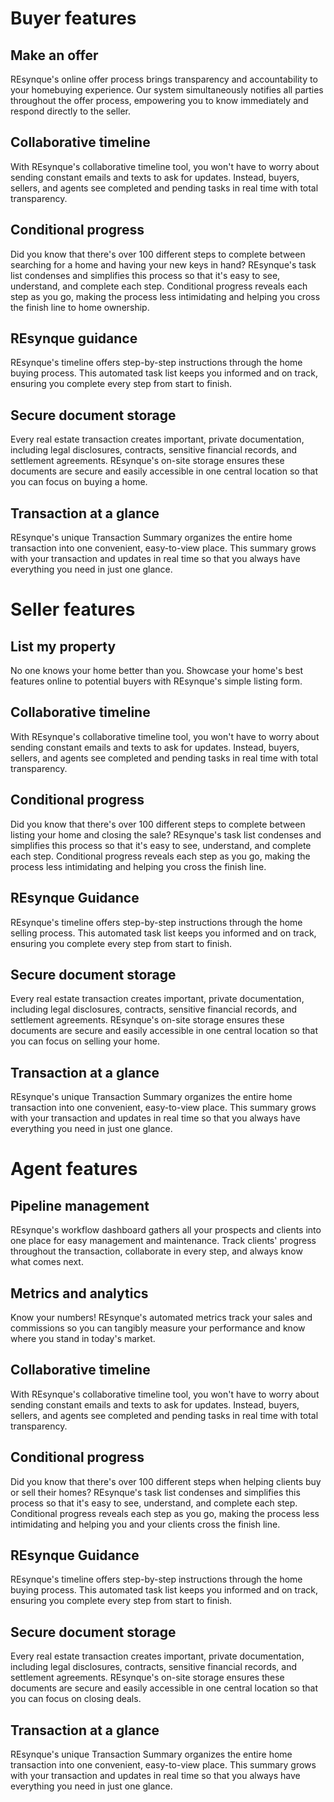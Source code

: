 # Buyer features

## Make an offer

REsynque's online offer process brings transparency and accountability to your homebuying experience. Our system simultaneously notifies all parties throughout the offer process, empowering you to know immediately and respond directly to the seller.

## Collaborative timeline

With REsynque's collaborative timeline tool, you won't have to worry about sending constant emails and texts to ask for updates. Instead, buyers, sellers, and agents see completed and pending tasks in real time with total transparency.

## Conditional progress

Did you know that there's over 100 different steps to complete between searching for a home and having your new keys in hand? REsynque's task list condenses and simplifies this process so that it's easy to see, understand, and complete each step. Conditional progress reveals each step as you go, making the process less intimidating and helping you cross the finish line to home ownership.

## REsynque guidance

REsynque's timeline offers step-by-step instructions through the home buying process. This automated task list keeps you informed and on track, ensuring you complete every step from start to finish.

## Secure document storage

Every real estate transaction creates important, private documentation, including legal disclosures, contracts, sensitive financial records, and settlement agreements. REsynque's on-site storage ensures these documents are secure and easily accessible in one central location so that you can focus on buying a home. 

## Transaction at a glance

REsynque's unique Transaction Summary organizes the entire home transaction into one convenient, easy-to-view place. This summary grows with your transaction and updates in real time so that you always have everything you need in just one glance.

# Seller features

## List my property

No one knows your home better than you. Showcase your home's best features online to potential buyers with REsynque's simple listing form. 

## Collaborative timeline

With REsynque's collaborative timeline tool, you won't have to worry about sending constant emails and texts to ask for updates. Instead, buyers, sellers, and agents see completed and pending tasks in real time with total transparency.

## Conditional progress

Did you know that there's over 100 different steps to complete between listing your home and closing the sale? REsynque's task list condenses and simplifies this process so that it's easy to see, understand, and complete each step. Conditional progress reveals each step as you go, making the process less intimidating and helping you cross the finish line.

## REsynque Guidance

REsynque's timeline offers step-by-step instructions through the home selling process. This automated task list keeps you informed and on track, ensuring you complete every step from start to finish.

## Secure document storage

Every real estate transaction creates important, private documentation, including legal disclosures, contracts, sensitive financial records, and settlement agreements. REsynque's on-site storage ensures these documents are secure and easily accessible in one central location so that you can focus on selling your home. 

## Transaction at a glance

REsynque's unique Transaction Summary organizes the entire home transaction into one convenient, easy-to-view place. This summary grows with your transaction and updates in real time so that you always have everything you need in just one glance.

# Agent features

## Pipeline management

REsynque's workflow dashboard gathers all your prospects and clients into one place for easy management and maintenance. Track clients' progress throughout the transaction, collaborate in every step, and always know what comes next. 

## Metrics and analytics

Know your numbers! REsynque's automated metrics track your sales and commissions so you can tangibly measure your performance and know where you stand in today's market. 

## Collaborative timeline

With REsynque's collaborative timeline tool, you won't have to worry about sending constant emails and texts to ask for updates. Instead, buyers, sellers, and agents see completed and pending tasks in real time with total transparency.

## Conditional progress

Did you know that there's over 100 different steps when helping clients buy or sell their homes? REsynque's task list condenses and simplifies this process so that it's easy to see, understand, and complete each step. Conditional progress reveals each step as you go, making the process less intimidating and helping you and your clients cross the finish line.

## REsynque Guidance

REsynque's timeline offers step-by-step instructions through the home buying process. This automated task list keeps you informed and on track, ensuring you complete every step from start to finish.

## Secure document storage

Every real estate transaction creates important, private documentation, including legal disclosures, contracts, sensitive financial records, and settlement agreements. REsynque's on-site storage ensures these documents are secure and easily accessible in one central location so that you can focus on closing deals. 

## Transaction at a glance

REsynque's unique Transaction Summary organizes the entire home transaction into one convenient, easy-to-view place. This summary grows with your transaction and updates in real time so that you always have everything you need in just one glance.
